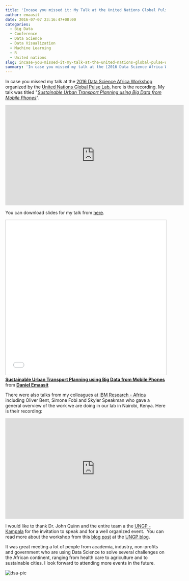 ```yaml
---
title: 'Incase you missed it: My Talk at the United Nations Global Pulse Workshop'
author: emaasit
date: 2016-07-07 23:16:47+00:00
categories:
  - Big Data
  - Conference
  - Data Science
  - Data Visualization
  - Machine Learning
  - R
  - United nations
slug: incase-you-missed-it-my-talk-at-the-united-nations-global-pulse-worshop
summary: 'In case you missed my talk at the [2016 Data Science Africa Workshop](http://www.datascienceafrica.org/dsa2016/#workshop) organized by the [United Nations Global Pulse Lab](http://unglobalpulse.org/kampala), here is the recording. My talk was titled "_[Sustainable Urban Transport Planning using Big Data from Mobile Phones](https://danielemaasit.com/post/2016/06/28/a-preview-of-my-talk-for-the-data-science-africa-workshop-organized-by-the-united-nations/)_".'
---
```


In case you missed my talk at the [2016 Data Science Africa Workshop](http://www.datascienceafrica.org/dsa2016/#workshop) organized by the [United Nations Global Pulse Lab](http://unglobalpulse.org/kampala), here is the recording. My talk was titled "_[Sustainable Urban Transport Planning using Big Data from Mobile Phones](https://danielemaasit.com/post/2016/06/28/a-preview-of-my-talk-for-the-data-science-africa-workshop-organized-by-the-united-nations/)_".

<iframe width="560" height="315" src="https://www.youtube.com/embed/47IjdD2yyGE" frameborder="0" allowfullscreen></iframe>


You can download slides for my talk from [here](https://www.dropbox.com/s/v53ymxth8x4hpe1/dsa_2016_presentation.pdf?dl=0).

<iframe src="//www.slideshare.net/slideshow/embed_code/key/6RhjZngF83Q7r9" width="595" height="485" frameborder="0" marginwidth="0" marginheight="0" scrolling="no" style="border:1px solid #CCC; border-width:1px; margin-bottom:5px; max-width: 100%;" allowfullscreen> </iframe> <div style="margin-bottom:5px"> <strong> <a href="//www.slideshare.net/DanielEmaasit/sustainable-urban-transport-planning-using-big-data-from-mobile-phones" title="Sustainable Urban Transport Planning using Big Data from Mobile Phones" target="_blank">Sustainable Urban Transport Planning using Big Data from Mobile Phones</a> </strong> from <strong><a href="https://www.slideshare.net/DanielEmaasit" target="_blank">Daniel Emaasit</a></strong> </div>

There were also talks from my colleagues at [IBM Research - Africa](http://www.research.ibm.com/labs/africa/) including Oliver Bent, Simone Fobi and Skyler Speakman who gave a general overview of the work we are doing in our lab in Nairobi, Kenya. Here is their recording:

<iframe width="560" height="315" src="https://www.youtube.com/embed/gxFstDWf9VU" frameborder="0" allowfullscreen></iframe>

I would like to thank Dr. John Quinn and the entire team a the [UNGP - Kampala](http://unglobalpulse.org/kampala) for the invitation to speak and for a well organized event.  You can read more about the workshop from this [blog post](http://unglobalpulse.org/news/data-science-in-africa-2016) at the [UNGP blog](http://unglobalpulse.org/blog).

It was great meeting a lot of people from academia, industry, non-profits and government who are using Data Science to solve several challenges on the African continent, ranging from health care to agriculture and to sustainable cities. I look forward to attending more events in the future.

![dsa-pic](https://emaasit.files.wordpress.com/2016/07/dsa-pic.jpg) 
